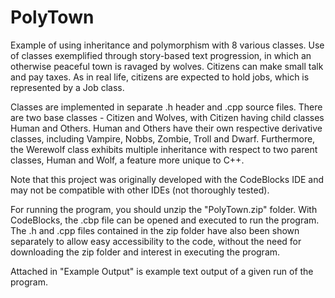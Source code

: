 # PolyTown

Example of using inheritance and polymorphism with 8 various classes. 
Use of classes exemplified through story-based text progression, in which
an otherwise peaceful town is ravaged by wolves.
Citizens can make small talk and pay taxes.
As in real life, citizens are expected to hold jobs, which is represented by a Job class.

Classes are implemented in separate .h header and .cpp source files. 
There are two base classes - Citizen and Wolves, with Citizen having child classes Human and Others. 
Human and Others have their own respective derivative classes, including Vampire, Nobbs, Zombie, 
Troll and Dwarf. Furthermore, the Werewolf class exhibits multiple inheritance with respect to
two parent classes, Human and Wolf, a feature more unique to C++.

Note that this project was originally developed with the CodeBlocks IDE and may not be compatible with
other IDEs (not thoroughly tested). 

For running the program, you should unzip the "PolyTown.zip" folder. With CodeBlocks, the .cbp file can be opened and executed to run the program. The .h and .cpp files contained in the zip folder have also been shown separately to allow easy accessibility to the code, without the need for downloading the zip folder and interest in executing the program. 

Attached in "Example Output" is example text output of a given run of the program. 
